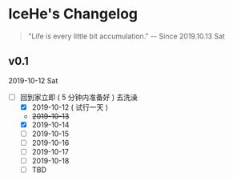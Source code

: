 # IceHe's Changelog

> "Life is every little bit accumulation." -- Since 2019.10.13 Sat

## v0.1

2019-10-12 Sat

- [ ] 回到家立即 ( 5 分钟内准备好 ) 去洗澡
    - [x] 2019-10-12 ( 试行一天 )
    - ~~2019-10-13~~
    - [x] 2019-10-14
    - [ ] 2019-10-15
    - [ ] 2019-10-16
    - [ ] 2019-10-17
    - [ ] 2019-10-18
    - [ ] TBD
